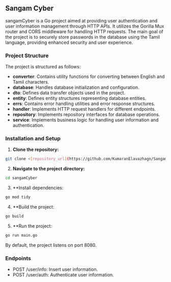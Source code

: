 ## Sangam Cyber

sangamCyber is a Go project aimed at providing user authentication and user information management through HTTP APIs. It utilizes the Gorilla Mux router and CORS middleware for handling HTTP requests. The main goal of the project is to securely store passwords in the database using the Tamil language, providing enhanced security and user experience.

### Project Structure

The project is structured as follows:

- **converter**: Contains utility functions for converting between English and Tamil characters.
- **database**: Handles database initialization and configuration.
- **dto**: Defines data transfer objects used in the project.
- **entity**: Defines entity structures representing database entities.
- **errs**: Contains error handling utilities and error response structures.
- **handler**: Implements HTTP request handlers for different endpoints.
- **repository**: Implements repository interfaces for database operations.
- **service**: Implements business logic for handling user information and authentication.

### Installation and Setup

1. **Clone the repository:**
```bash
git clone <[repository_url](https://github.com/KumaranElavazhagn/SangamCyber.git)>
```
2. **Navigate to the project directory:**
```bash
cd sangamCyber
```
3. **Install dependencies:
```bash
go mod tidy
```
4. **Build the project:
```bash
go build
```
5. **Run the project:
```bash
go run main.go
```

By default, the project listens on port 8080.

### Endpoints
- POST /user/info: Insert user information.
- POST /user/auth: Authenticate user information.